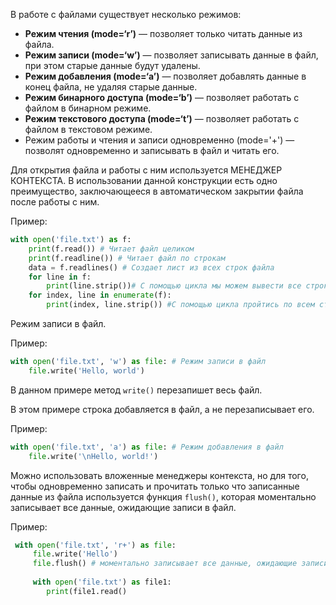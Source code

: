 В работе с файлами существует несколько режимов:

- **Режим чтения (mode=‘r’)** — позволяет только читать данные из файла.
- **Режим записи (mode=‘w’)** — позволяет записывать данные в файл, при этом старые данные будут удалены.
- **Режим добавления (mode=‘a’)** — позволяет добавлять данные в конец файла, не удаляя старые данные.
- **Режим бинарного доступа (mode=‘b’)** — позволяет работать с файлом в бинарном режиме.
- **Режим текстового доступа (mode=‘t’)** — позволяет работать с файлом в текстовом режиме.
- Режим работы и чтения и записи одновременно (mode='+') — позволят одновременно и записывать в файл и читать его.

Для открытия файла и работы с ним используется МЕНЕДЖЕР КОНТЕКСТА. В использовании данной конструкции есть одно преимущество, заключающееся в автоматическом закрытии файла после работы с ним.

Пример:
```Python
with open('file.txt') as f: 
    print(f.read()) # Читает файл целиком
    print(f.readline()) # Читает файл по строкам
    data = f.readlines() # Создает лист из всех строк файла  
    for line in f:
        print(line.strip())# С помощью цикла мы можем вывести все строки файла  
    for index, line in enumerate(f):
        print(index, line.strip()) #С помощью цикла пройтись по всем строкам файла и вывести их вместе с индексами
```

Режим записи в файл.

Пример:
```Python
with open('file.txt', 'w') as file: # Режим записи в файл  
    file.write('Hello, world')
```

В данном примере метод `write()` перезапишет весь файл.

В этом примере строка добавляется в файл, а не перезаписывает его.

Пример:
```Python
with open('file.txt', 'a') as file: # Режим добавления в файл  
	file.write('\nHello, world!')
```

Можно использовать вложенные менеджеры контекста, но для того, чтобы одновременно записать и прочитать только что записанные данные из файла используется функция `flush()`, которая моментально записывает все данные, ожидающие записи в файл.

Пример:
```Python
 with open('file.txt', 'r+') as file:
     file.write('Hello')  
     file.flush() # моментально записывает все данные, ожидающие записи в файл  
  
     with open('file.txt') as file1:  
        print(file1.read()
```